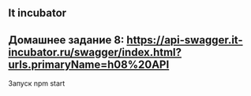 #
It incubator
---
Домашнее задание 8:
https://api-swagger.it-incubator.ru/swagger/index.html?urls.primaryName=h08%20API
---
Запуск npm start